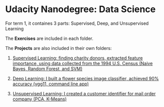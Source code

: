 # Udacity Nanodegree: Data Science 

For term 1, it containes 3 parts: Supervised, Deep, and Unsupervised Learning

The **Exercises** are included in each folder.

The **Projects** are also included in their own folders:

1. [Supervised Learning: finding charity donors, extracted feature importance, using data collected from the 1994 U.S. Census (Naive Bayes, Random Forest, and SVM) ](https://github.com/SophieGarden/DataScience_NanoDegree/tree/master/finding_donors)



2. [Deep Learning: I built a flower species image classifier, achieved 90\% accuracy (vgg11, command line app) ](https://github.com/SophieGarden/DataScience_NanoDegree/tree/master/Project2_flower_species_image_classifier)

3. [Unsupervised Learning: I created a customer identifier for mail order company (PCA, K-Means) ](https://github.com/SophieGarden/DataScience_NanoDegree/tree/master/Project3_identify_groups)
